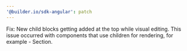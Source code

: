 ```yaml
---
'@builder.io/sdk-angular': patch
---
```


Fix: New child blocks getting added at the top while visual editing. This issue occurred with components that use children for rendering, for example - Section.
